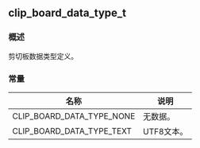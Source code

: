 ## clip\_board\_data\_type\_t
### 概述
剪切板数据类型定义。
### 常量
<p id="clip_board_data_type_t_consts">

| 名称 | 说明 | 
| -------- | ------- | 
| CLIP\_BOARD\_DATA\_TYPE\_NONE | 无数据。 |
| CLIP\_BOARD\_DATA\_TYPE\_TEXT | UTF8文本。 |

